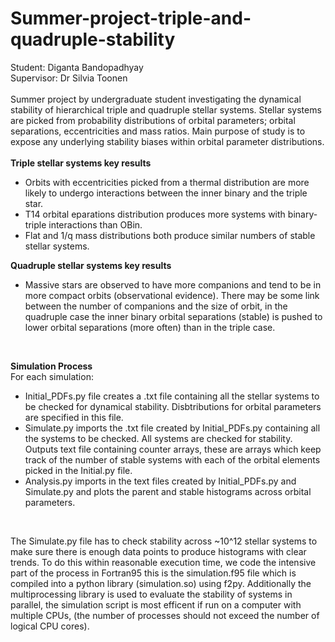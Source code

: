 # Summer-project-triple-and-quadruple-stability
Student: Diganta Bandopadhyay<br>
Supervisor: Dr Silvia Toonen<br><br>
Summer project by undergraduate student investigating the dynamical stability of hierarchical triple and quadruple stellar systems. Stellar systems are 
picked from probability distributions of orbital parameters; orbital separations, eccentricities and mass ratios. Main purpose of study is to expose any
underlying stability biases within orbital parameter distributions. <br><br>
<b>Triple stellar systems key results</b>
<ul>
  <li>Orbits with eccentricities picked from a thermal distribution
  are more likely to undergo interactions between the inner
  binary and the triple star.</li>
  <li>T14 orbital eparations distribution produces more systems with binary-triple
  interactions than OBin.</li>
  <li>Flat and 1/q mass distributions both produce similar numbers of stable stellar systems.</li>
</ul>
<b>Quadruple stellar systems key results</b>
<ul>
  <li>Massive stars are observed to have more companions and tend
  to be in more compact orbits (observational evidence). There
  may be some link between the number of companions and the
  size of orbit, in the quadruple case the inner binary orbital separations (stable) is
  pushed to lower orbital separations (more often) than in the
  triple case.</li>
</ul>
<br>

<b>Simulation Process</b><br>
For each simulation: 
<ul>
 <li>Initial_PDFs.py file creates a .txt file containing all the stellar systems to be checked for dynamical stability. Disbtributions for orbital 
 parameters are specified in this file.</li>
 <li> Simulate.py imports the .txt file created by Initial_PDFs.py containing all the systems to be checked. All systems are checked for stability. 
 Outputs text file containing counter arrays, these are arrays which keep track of the number of stable systems with each of the orbital elements picked 
 in the Initial.py file.</li>
 <li>Analysis.py imports in the text files created by Initial_PDFs.py and Simulate.py and plots the parent and stable histograms across orbital parameters.</li>
</ul><br>

The Simulate.py file has to check stability across ~10^12 stellar systems to make sure there is enough data points to produce histograms with clear trends. 
To do this within reasonable execution time, we code the intensive part of the process in Fortran95 this is the simulation.f95 file which is compiled into a 
python library (simulation.so) using f2py. Additionally the multiprocessing library is used to evaluate the stability of systems in parallel, the simulation script
is most efficent if run on a computer with multiple CPUs, (the number of processes should not exceed the number of logical CPU cores). 
